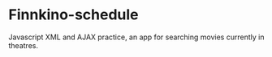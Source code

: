 # Finnkino-schedule
Javascript XML and AJAX practice, an app for searching movies currently in theatres.
